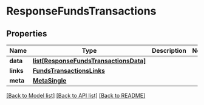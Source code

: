 # ResponseFundsTransactions

## Properties
Name | Type | Description | Notes
------------ | ------------- | ------------- | -------------
**data** | [**list[ResponseFundsTransactionsData]**](ResponseFundsTransactionsData.md) |  | 
**links** | [**FundsTransactionsLinks**](FundsTransactionsLinks.md) |  | 
**meta** | [**MetaSingle**](MetaSingle.md) |  | 

[[Back to Model list]](../README.md#documentation-for-models) [[Back to API list]](../README.md#documentation-for-api-endpoints) [[Back to README]](../README.md)

